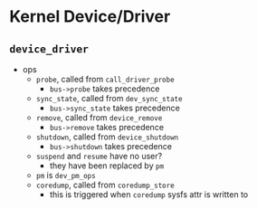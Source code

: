 Kernel Device/Driver
====================

## `device_driver`

- ops
  - `probe`, called from `call_driver_probe`
    - `bus->probe` takes precedence
  - `sync_state`, called from `dev_sync_state`
    - `bus->sync_state` takes precedence
  - `remove`, called from `device_remove`
    - `bus->remove` takes precedence
  - `shutdown`, called from `device_shutdown`
    - `bus->shutdown` takes precedence
  - `suspend` and `resume` have no user?
    - they have been replaced by `pm`
  - `pm` is `dev_pm_ops`
  - `coredump`, called from `coredump_store`
    - this is triggered when `coredump` sysfs attr is written to
